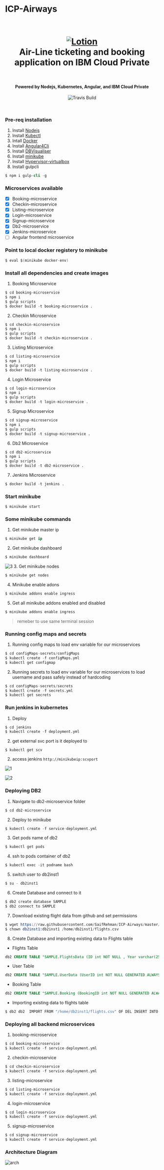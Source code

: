 #  ICP-Airways
<h1 align="center">
  <br>
  <a href="https://github.com/SaifRehman/ICP-Airways"><img src="https://cdn.trycompose.co/c5aaf54dcc338e4843822288d662ad98.jpg" alt="Lotion" width="IBM"></a>
  <br>
      Air-Line ticketing and booking application on IBM Cloud Private 
  <br>
  <br>
</h1>

<h4 align="center">Powered by Nodejs, Kubernetes, Angular, and IBM Cloud Private</h4>

<p align="center">
  <a>
    <img src="https://img.shields.io/travis/keppel/lotion/master.svg"
         alt="Travis Build">
  </a>
</p>
<br>

### Pre-req installation 
1. Install [Nodejs](https://nodejs.org/en/download/)
2. Install [Kubectl](https://kubernetes.io/docs/tasks/tools/install-kubectl/)
3. Intall [Docker](https://docs.docker.com/install/)
4. Install [Angular4Cli](https://cli.angular.io)
5. Install [DBVisualiser](https://www.dbvis.com/download/)
6. Install [minikube](https://kubernetes.io/docs/tasks/tools/install-minikube/)
7. Install [Hypervisor-virtualbox](https://www.virtualbox.org/wiki/Downloads)
8. Install gulpcli 
``` s
$ npm i gulp-cli -g
```

### Microservices available 
* [x] Booking-microservice
* [x] Checkin-microservice
* [x] Listing-microservice
* [x] Login-microservice
* [x] Signup-microservice
* [x] Db2-microservice
* [x] Jenkins-microservice
* [ ] Angular frontend microservice

### Point to local docker registery to minikube
```s
$ eval $(minikube docker-env)
```
### Install all dependencies and create images 
1. Booking Microservice
```s
$ cd booking-microservice
$ npm i
$ gulp scripts
$ docker build -t booking-microservice .
```
2. Checkin Microservice
```s
$ cd checkin-microservice
$ npm i
$ gulp scripts
$ docker build -t checkin-microservice .
```
3. Listing Microservice
```s
$ cd listing-microservice
$ npm i
$ gulp scripts
$ docker build -t listing-microservice .
```
4. Login Microservice
```s
$ cd login-microservice
$ npm i
$ gulp scripts
$ docker build -t login-microservice .
```
5. Signup Microservice
```s
$ cd signup-microservice
$ npm i
$ gulp scripts
$ docker build -t signup-microservice .
```
6. Db2 Microservice
```s
$ cd db2-microservice
$ npm i
$ gulp scripts
$ docker build -t db2-microservice .
```
7. Jenkins Microservice
```s
$ docker build -t jenkins .
```

### Start minikube
```s
$ minikube start
```

### Some minikube commands
1. Get minikube master ip
``` s
$ minikube get ip
```
2. Get minikube dashboard
```s
$ minikube dashboard
```
![3](3.png)
3. Get minikube nodes
```s
$ minikube get nodes
```
4. Minikube enable adons
```s
$ minikube addons enable ingress
```
5. Get all minikube addons enabled and disabled
```s
$ minikube addons enable ingress
```
> remeber to use same terminal session

### Running config maps and secrets
1. Running config maps to load env variable for our microservices
```s
$ cd configMaps-secrets/configMaps
$ kubectl create -f configMaps.yml
$ kubectl get configmap
```
2. Running secrets to load env variable for our microservices to load username and pass safely instead of hardcoding
```s
$ cd configMaps-secrets/secrets
$ kubectl create -f secrets.yml
$ kubectl get secrets
```
### Run jenkins in kubernetes 
1. Deploy 
```s
$ cd jenkins
$ kubectl create -f deployment.yml
```
2. get external svc port is it deployed to
```
$ kubectl get scv
```
2. access jenkins ```http://minikubeip:scvport```


![1](1.png) 

![2](2.png)


### Deploying DB2
1. Navigate to db2-microservice folder
```s
$ cd db2-microservice
```
2. Deploy to minikube
```s
$ kubectl create -f service-deployment.yml
```
3. Get pods name of db2
```s
$ kubectl get pods
```
4. ssh to pods container of db2
```s
$ kubectl exec -it podname bash
```
5. switch user to db2inst1
```s
$ su - db2inst1
```
6. Create Database and connect to it
```s
$ db2 create database SAMPLE
$ db2 connect to SAMPLE
```
7. Download existing flight data from github and set permissions
```s
$ wget https://raw.githubusercontent.com/SaifRehman/ICP-Airways/master/dataset/flights.csv
$ chown db2inst1:db2inst1 /home/db2inst1/flights.csv
```
8. Create Database and importing existing data to Flights table
* Flights Table
```SQL
db2 CREATE TABLE "SAMPLE.FlightsData (ID int NOT NULL , Year varchar(255) NULL , Month varchar(255) NULL, DayofMonth varchar(255) NULL, DepTime varchar(255) NULL,  CRSDepTime varchar(255) NULL, ArrTime varchar(255) NULL, CRSArrTime varchar(255) NULL, FlightNum varchar(255) NULL, TailNum varchar(255) NULL, ActualElapsedTime varchar(255) NULL, CRSElapsedTime varchar(255) NULL, Airtime varchar(255) NULL, ArrDelay varchar(255) NULL, DepDelay varchar(255) NULL,   Origin varchar(255) NULL, Dest varchar(255) NULL, Distance varchar(255) NULL, PRIMARY KEY (ID))"
``` 
* User Table
```SQL
db2 CREATE TABLE "SAMPLE.UserData (UserID int NOT NULL GENERATED ALWAYS AS IDENTITY (START WITH 1 INCREMENT BY 1) , LastName varchar(255) NULL , FirstName varchar(255) NULL, Location varchar(255) NULL, Email varchar(255) NULL,  Password varchar(255) NULL, Age int NULL, PRIMARY KEY (UserID))"
```
* Booking Table
```SQL
db2 CREATE TABLE "SAMPLE.Booking (BookingID int NOT NULL GENERATED ALWAYS AS IDENTITY (START WITH 1 INCREMENT BY 1) ,TS TIMESTAMP NOT NULL , Checkin varchar(255) NOT NULL, UserID INT NOT NULL, FlightID INT NOT NULL, FOREIGN KEY (UserID) REFERENCES SAMPLE.UserData(UserID), FOREIGN KEY (FlightID) REFERENCES SAMPLE.FlightsData(ID), PRIMARY KEY (BookingID))=
```
* Importing existing data to flights table
```s
$ db2 db2  IMPORT FROM "/home/db2inst1/flights.csv" OF DEL INSERT INTO SAMPLE.FlightsData
```
### Deploying all backend microservices 
1. booking-microservice
```s
$ cd booking-microservice 
$ kubectl create -f service-deployment.yml
```
2. checkin-microservice
```s
$ cd checkin-microservice 
$ kubectl create -f service-deployment.yml
```
3. listing-microservice
```s
$ cd listing-microservice 
$ kubectl create -f service-deployment.yml
```
4. login-microservice
```s
$ cd login-microservice 
$ kubectl create -f service-deployment.yml
```
5. signup-microservice
```s
$ cd signup-microservice 
$ kubectl create -f service-deployment.yml
```

### Architecture Diagram
![arch](arch_diagram.png)